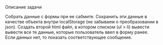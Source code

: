 Описание задачи

Собрать данные с формы при ее сабмите.
Сохранить эти данные в качестве объекта внутри localStorage (не забываем о преобразовании в json).
Создать второй html файл, в котором списком (ul > li) вывести вывести все те данные, которые пользователь ввел в форму
ранее.
Если данных нет, то показать соответствующее сообщение.